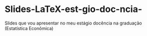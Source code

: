# Slides-LaTeX-est-gio-doc-ncia-
Slides que vou apresentar no meu estágio docência na graduação (Estatística Econômica)
